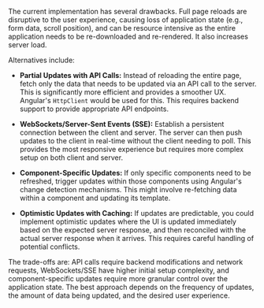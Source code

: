 The current implementation has several drawbacks. Full page reloads are disruptive to the user experience, causing loss of application state (e.g., form data, scroll position), and can be resource intensive as the entire application needs to be re-downloaded and re-rendered. It also increases server load.

Alternatives include:

*   **Partial Updates with API Calls:** Instead of reloading the entire page, fetch only the data that needs to be updated via an API call to the server.  This is significantly more efficient and provides a smoother UX.  Angular's `HttpClient` would be used for this.  This requires backend support to provide appropriate API endpoints.

*   **WebSockets/Server-Sent Events (SSE):** Establish a persistent connection between the client and server. The server can then push updates to the client in real-time without the client needing to poll.  This provides the most responsive experience but requires more complex setup on both client and server.

*   **Component-Specific Updates:**  If only specific components need to be refreshed, trigger updates within those components using Angular's change detection mechanisms.  This might involve re-fetching data within a component and updating its template.

*   **Optimistic Updates with Caching:**  If updates are predictable, you could implement optimistic updates where the UI is updated immediately based on the expected server response, and then reconciled with the actual server response when it arrives.  This requires careful handling of potential conflicts.

The trade-offs are: API calls require backend modifications and network requests, WebSockets/SSE have higher initial setup complexity, and component-specific updates require more granular control over the application state. The best approach depends on the frequency of updates, the amount of data being updated, and the desired user experience.